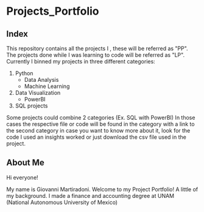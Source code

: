 # Projects_Portfolio
## Index
This repository contains all the projects I , these will be referred as "PP". The projects done while I was learning to code will be referred as "LP". Currently I binned my projects in three different categories:
1. Python
   * Data Analysis
   * Machine Learning
2. Data Visualization
   * PowerBI
3. SQL projects

Some projects could combine 2 categories (Ex. SQL with PowerBI) In those cases the respective file or code will be found in the category with a link to the second category in case you want to know more about it, look for the code I used an insights worked or just download the csv file used in the project.

## About Me
Hi everyone!

My name is Giovanni Martiradoni. Welcome to my Project Portfolio! A little of my background. I made a finance and accounting degree at UNAM (National Autonomous University of Mexico)
